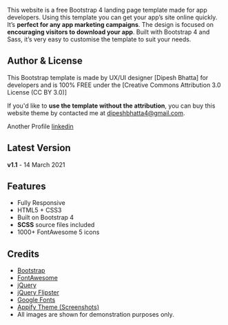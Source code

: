 This website is a free Bootstrap 4 landing page template made for app developers. Using this template you can get your app’s site online quickly. It’s **perfect for any app marketing campaigns**. The design is focused on **encouraging visitors to download your app**. Built with Bootstrap 4 and Sass, it’s very easy to customise the template to suit your needs.

## Author & License

This Bootstrap template is made by UX/UI designer [Dipesh Bhatta] for developers and is 100% FREE under the [Creative Commons Attribution 3.0 License (CC BY 3.0)]

If you'd like to **use the template without the attribution**, you can buy this website theme by contacted me at dipeshbhatta4@gmail.com.

Another Profile [linkedin](https://np.linkedin.com/in/dipeshbhatta4)

## Latest Version
**v1.1** - 14 March 2021

## Features

-  Fully Responsive
-  HTML5 + CSS3
-  Built on Bootstrap 4
-  **SCSS** source files included
-  1000+ FontAwesome 5 icons


## Credits
- [Bootstrap](http://getbootstrap.com/)
- [FontAwesome](http://fortawesome.github.io/Font-Awesome/)
- [jQuery](http://jquery.com/)
- [jQuery Flipster](https://github.com/drien/jquery-flipster)
- [Google Fonts](https://fonts.google.com/)
- [Appify Theme (Screenshots)](https://themes.3rdwavemedia.com/bootstrap-templates/product/appify-bootstrap-4-admin-template-for-app-developers/)
-  All images are shown for demonstration purposes only.

